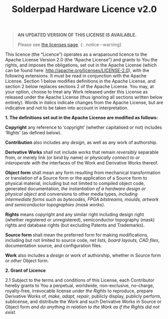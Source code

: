 ﻿---
permalink: /licenses/SHL-2.0/
title: "Solderpad Hardware Licence v2.0"
---

> **AN UPDATED VERSION OF THIS LICENSE IS AVAILABLE.**
>
> Please see [the licenses page](/licenses/).
{: .notice--warning}

This licence (the “Licence”) operates as a wraparound licence to the Apache License Version 2.0 (the “Apache License”) and grants to You the rights, and imposes the obligations, set out in the Apache License (which can be found here: http://apache.org/licenses/LICENSE-2.0), with the following extensions. It must be read in conjunction with the Apache License. Section 1 below modifies definitions in the Apache License, and section 2 below replaces sections 2 of the Apache License. You may, at your option, choose to treat any Work released under this License as released under the Apache License (thus ignoring all sections written below entirely). Words in *italics* indicate changes from the Apache License, but are indicative and not to be taken into account in interpretation.

**1. The definitions set out in the Apache License are modified as follows:**

**Copyright**          any reference to ‘copyright’ (whether capitalised or not) includes ‘Rights’ (as defined below).

**Contribution**       also includes any *design*, as well as any work of authorship.

**Derivative Works**   shall not include works that remain *reversibly* separable from, or merely link (or bind by name) or *physically connect to or interoperate with* the interfaces of the Work and Derivative Works thereof.

**Object form**        shall mean any form resulting from mechanical transformation or translation of a Source form or the application of a Source form to physical material, including but not limited to compiled object code, generated documentation, *the instantiation of a hardware design or physical object* and conversions to other media types, *including intermediate forms such as bytecodes, FPGA bitstreams, moulds, artwork and semiconductor topographies (mask works)*.

**Rights**             means copyright and any similar right including design right (whether registered or unregistered), semiconductor topography (mask) rights and database rights (but excluding Patents and Trademarks). 

**Source form**        shall mean the preferred form for making modifications, including but not limited to source code, *net lists, board layouts, CAD files*, documentation source, and configuration files.

**Work**               also includes a *design* or work of authorship, whether in Source form or *other* Object form.

**2. Grant of Licence** 

2.1                    Subject to the terms and conditions of this License, each Contributor hereby grants to You a perpetual, worldwide, non-exclusive, no-charge, royalty-free, irrevocable license *under the Rights* to reproduce, prepare Derivative Works of, *make, adapt, repair*, publicly display, publicly perform, sublicense, and distribute the Work and such Derivative Works in Source or Object form *and do anything in relation to the Work as if the Rights did not exist*.

